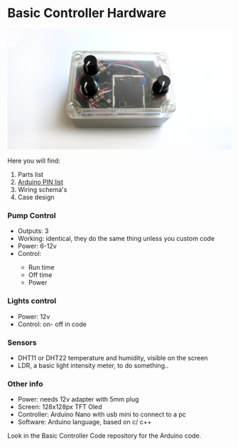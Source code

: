 # Basic Controller Hardware

![Alt text](https://raw.githubusercontent.com/Modpon/basic-controller-hardware/master/images/controller-v1.jpg "The first build of the basic controller")

<p>Here you will find:</p>
<ol>
<li>Parts list</li>
<li><a href="blob/master/pinList">Arduino PIN list</a></li>
<li>Wiring schema's</li>
<li>Case design</li>
</ol>

<h3>Pump Control</h3>
<ul>
<li>Outputs: 3</li>
<li>Working: identical, they do the same thing unless you custom code</li>
<li>Power: 6-12v</li>
<li>Control:</li>
<ul>
	<li>Run time</li>
	<li>Off time</li>
	<li>Power</li>
</ul>
</li>
</ul>

<h3>Lights control</h3>
<ul>
<li>Power: 12v</li>
<li>Control: on- off in code</li>
</ul>

<h3>Sensors</h3>
<ul>
<li>DHT11 or DHT22 temperature and humidity, visible on the screen</li>
<li>LDR, a basic light intensity meter, to do something..</li>
</ul>

<h3>Other info</h3>
<ul>
<li>Power: needs 12v adapter with 5mm plug</li>
<li>Screen: 128x128px TFT Oled</li>
<li>Controller: Arduino Nano with usb mini to connect to a pc</li>
<li>Software: Arduino language, based on c/ c++</li>
</ul>

<p>Look in the Basic Controller Code repository for the Arduino code.</p>
